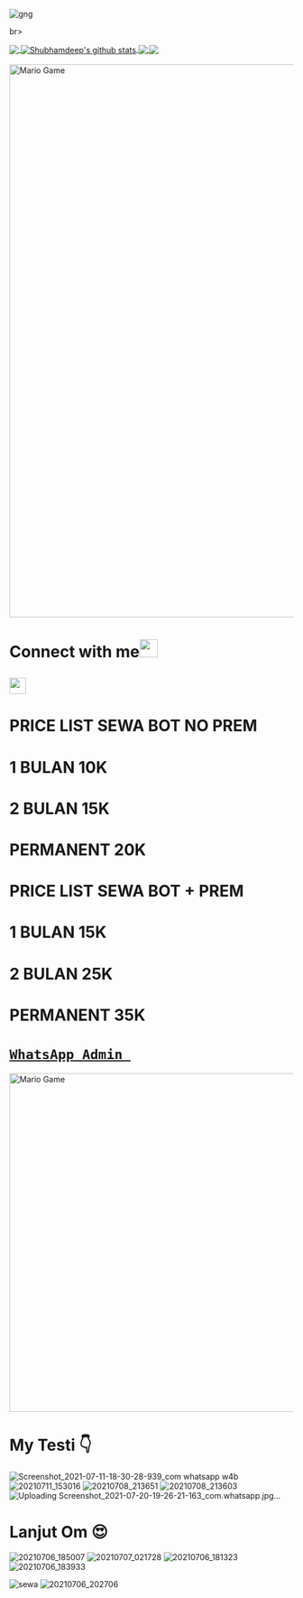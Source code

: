 

![gng](https://user-images.githubusercontent.com/88885503/131461098-2a9506e2-07ea-4be0-8fdf-fdbe4c1e433c.jpg)







br>

<a href="https://github.com/TheDudeThatCode">

  <img align="center" src="https://github-readme-stats.vercel.app/api/top-langs/?username=TheDudeThatCode&theme=dark&hide_langs_below=1" />

</a>

<a href="https://github.com/TheDudeThatCode">

 <img align="center" src="https://github-readme-stats.vercel.app/api?username=TheDudeThatCode&show_icons=true&theme=dark&line_height=27" alt="Shubhamdeep's github stats"/>

</a>

<a href="https://github.com/TheDudeThatCode/TheDudeThatCode">

  <img align="center" src="https://github-readme-stats.vercel.app/api/pin/?username=TheDudeThatCode&repo=TheDudeThatCode&theme=dark" />

</a>

<a href="https://github.com/TheDudeThatCode/Fun-with-DS-and-Algo">

 <img align="center" src="https://github-readme-stats.vercel.app/api/pin/?username=TheDudeThatCode&repo=Fun-with-DS-and-Algo&theme=dark" />

</a>

<br>

<!--

![Shubhamdeep's github stats](https://github-readme-stats.vercel.app/api?username=TheDudeThatCode&show_icons=true&hide_border=true)

-->

<br>

<img src="https://github.com/TheDudeThatCode/TheDudeThatCode/blob/master/Assets/Mario_Gameplay.gif" alt="Mario Game" width="980">

<br>

# Connect with me<img src="https://github.com/TheDudeThatCode/TheDudeThatCode/blob/master/Assets/Handshake.gif" height="32px">





## <img src="https://github.com/TheDudeThatCode/TheDudeThatCode/blob/master/Assets/Hi.gif" width="29px"> 

# PRICE LIST SEWA BOT NO PREM

# 1 BULAN 10K

# 2 BULAN 15K

# PERMANENT 20K



# PRICE LIST SEWA BOT + PREM

# 1 BULAN 15K

# 2 BULAN 25K

# PERMANENT 35K

# [`WhatsApp Admin `](https://wa.me/+6285215988509)



<img src="https://github.com/TheDudeThatCode/TheDudeThatCode/blob/master/Assets/Mario_Gameplay.gif" alt="Mario Game" width="600" />



# My Testi 👇


![Screenshot_2021-07-11-18-30-28-939_com whatsapp w4b](https://user-images.githubusercontent.com/88885503/131460791-3ebacb1c-5cef-4296-91a0-cf917b3841a7.jpg)
![20210711_153016](https://user-images.githubusercontent.com/88885503/131460836-153e33e7-4766-4f0b-afd8-f71e685b0f4e.jpg)
![20210708_213651](https://user-images.githubusercontent.com/88885503/131460872-d2ad6ae4-3448-44bb-aec6-befe830d460c.jpg)
![20210708_213603](https://user-images.githubusercontent.com/88885503/131460889-e34637fb-fc5f-4bbd-8b1e-ac8bf4819781.jpg)
![Uploading Screenshot_2021-07-20-19-26-21-163_com.whatsapp.jpg…]()

# Lanjut Om 😍





![20210706_185007](https://user-images.githubusercontent.com/88885503/131462148-2a489964-9bb8-419e-8f6a-2a6d2a7eeb7d.jpg)
![20210707_021728](https://user-images.githubusercontent.com/88885503/131462082-e478bd18-99ae-4377-b445-77d992df5f82.jpg)
![20210706_181323](https://user-images.githubusercontent.com/88885503/131462107-f1f8336b-b10e-404d-92ca-aab2141211c4.jpg)
![20210706_183933](https://user-images.githubusercontent.com/88885503/131462129-c1478d01-4928-4878-a69a-03cd71ce2606.jpg)



![sewa](https://user-images.githubusercontent.com/88885503/131462039-703a7bdc-6dc5-448d-81aa-3477e9380588.jpg)
![20210706_202706](https://user-images.githubusercontent.com/88885503/131462060-556e4929-916b-4163-a292-bdf49579f543.jpg)

